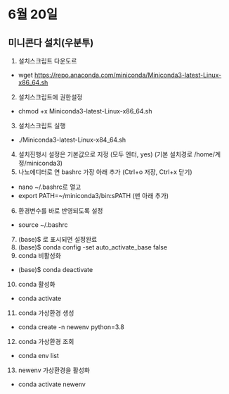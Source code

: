 # 6월 20일

## 미니콘다 설치(우분투)

1. 설치스크립트 다운도르
- wget https://repo.anaconda.com/miniconda/Miniconda3-latest-Linux-x86_64.sh
2. 설치스크립트에 권한설정
- chmod +x Miniconda3-latest-Linux-x86_64.sh
3. 설치스크립트 실행
- ./Miniconda3-latest-Linux-x84_64.sh
4. 설치진행시 설정은 기본값으로 지정 (모두 엔터, yes) (기본 설치경로 /home/계정/miniconda3)
5. 나노에디터로 연 bashrc 가장 아래 추가 (Ctrl+o 저장, Ctrl+x 닫기)
- nano ~/.bashrc로 열고
- export PATH=~/miniconda3/bin:sPATH (맨 아래 추가)
6. 환경변수를 바로 반영되도록 설정
- source ~/.bashrc
7. (base)$ 로 표시되면 설정완료
8. (base)$ conda config -set auto_activate_base false
9. conda 비활성화
- (base)$ conda deactivate
10. conda 활성화
- conda activate
11. conda 가상환경 생성
- conda create -n newenv python=3.8
12. conda 가상환경 조회
- conda env list
13. newenv 가상환경을 활성화
- conda activate newenv
